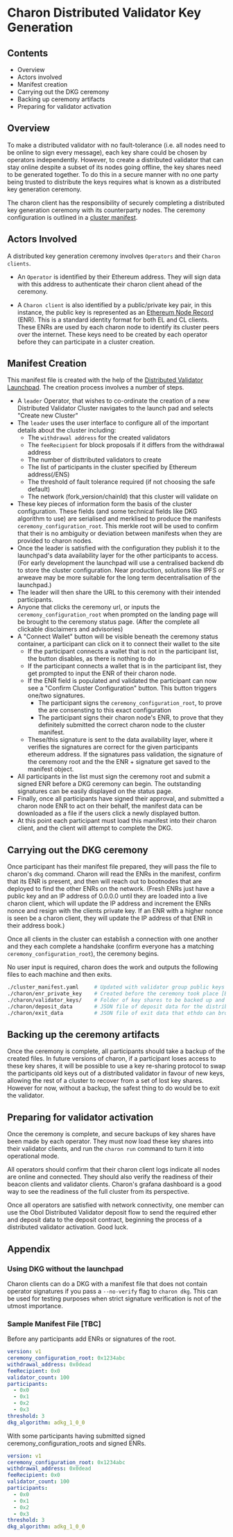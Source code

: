 # Charon Distributed Validator Key Generation

## Contents

- Overview
- Actors involved
- Manifest creation
- Carrying out the DKG ceremony
- Backing up ceremony artifacts
- Preparing for validator activation

## Overview

To make a distributed validator with no fault-tolerance (i.e. all nodes need to be online to sign every message), each key share could be chosen by operators independently. However, to create a distributed validator that can stay online despite a subset of its nodes going offline, the key shares need to be generated together. To do this in a secure manner with no one party being trusted to distribute the keys requires what is known as a distributed key generation ceremony.

The charon client has the responsibility of securely completing a distributed key generation ceremony with its counterparty nodes. The ceremony configuration is outlined in a [cluster manifest](https://docs.obol.tech/docs/dv/distributed-validator-cluster-manifest).

## Actors Involved

A distributed key generation ceremony involves `Operators` and their `Charon clients`.

- An `Operator` is identified by their Ethereum address. They will sign data with this address to authenticate their charon client ahead of the ceremony.

- A `Charon client` is also identified by a public/private key pair, in this instance, the public key is represented as an [Ethereum Node Record](https://eips.ethereum.org/EIPS/eip-778) (ENR). This is a standard identity format for both EL and CL clients. These ENRs are used by each charon node to identify its cluster peers over the internet. These keys need to be created by each operator before they can participate in a cluster creation.

## Manifest Creation

This manifest file is created with the help of the [Distributed Validator Launchpad](https://docs.obol.tech/docs/dvk/distributed_validator_launchpad). The creation process involves a number of steps.

- A `leader` Operator, that wishes to co-ordinate the creation of a new Distributed Validator Cluster navigates to the launch pad and selects "Create new Cluster"
- The `leader` uses the user interface to configure all of the important details about the cluster including:
  - The `withdrawal address` for the created validators
  - The `feeRecipient` for block proposals if it differs from the withdrawal address
  - The number of disttributed validators to create
  - The list of participants in the cluster specified by Ethereum address(/ENS)
  - The threshold of fault tolerance required (if not choosing the safe default)
  - The network (fork_version/chainId) that this cluster will validate on
- These key pieces of information form the basis of the cluster configuration. These fields (and some technical fields like DKG algorithm to use) are serialised and merklised to produce the manifests `ceremony_configuration_root`. This merkle root will be used to confirm that their is no ambiguity or deviation between manifests when they are provided to charon nodes.
- Once the leader is satisfied with the configuration they publish it to the launchpad's data availability layer for the other participants to access. (For early development the launchpad will use a centralised backend db to store the cluster configuration. Near production, solutions like IPFS or arweave may be more suitable for the long term decentralisation of the launchpad.)
- The leader will then share the URL to this ceremony with their intended participants.
- Anyone that clicks the ceremony url, or inputs the `ceremony_configuration_root` when prompted on the landing page will be brought to the ceremony status page. (After the complete all clickable disclaimers and advisories)
- A "Connect Wallet" button will be visible beneath the ceremony status container, a participant can click on it to connect their wallet to the site
  - If the participant connects a wallet that is not in the participant list, the button disables, as there is nothing to do
  - If the participant connects a wallet that is in the participant list, they get prompted to input the ENR of their charon node.
  - If the ENR field is populated and validated the participant can now see a "Confirm Cluster Configuration" button. This button triggers one/two signatures.
    - The participant signs the `ceremony_configuration_root`, to prove the are consensting to this exact configuration
    - The participant signs their charon node's ENR, to prove that they definitely submitted the correct charon node to the cluster manifest.
  - These/this signature is sent to the data availability layer, where it verifies the signatures are correct for the given participants ethereum address. If the signatures pass validation, the signature of the ceremony root and the the ENR + signature get saved to the manifest object.
- All participants in the list must sign the ceremony root and submit a signed ENR before a DKG ceremony can begin. The outstanding signatures can be easily displayed on the status page.
- Finally, once all participants have signed their approval, and submitted a charon node ENR to act on their behalf, the manifest data can be downloaded as a file if the users click a newly displayed button.
- At this point each participant must load this manifest into their charon client, and the client will attempt to complete the DKG.

## Carrying out the DKG ceremony

Once participant has their manifest file prepared, they will pass the file to charon's `dkg` command. Charon will read the ENRs in the manifest, confirm that its ENR is present, and then will reach out to bootnodes that are deployed to find the other ENRs on the network. (Fresh ENRs just have a public key and an IP address of 0.0.0.0 until they are loaded into a live charon client, which will update the IP address and increment the ENRs nonce and resign with the clients private key. If an ENR with a higher nonce is seen be a charon client, they will update the IP address of that ENR in their address book.)

Once all clients in the cluster can establish a connection with one another and they each complete a handshake (confirm everyone has a matching `ceremony_configuration_root`), the ceremony begins.

No user input is required, charon does the work and outputs the following files to each machine and then exits.

```sh
./cluster_manifest.yaml     # Updated with validator group public keys and key shares
./charon/enr_private_key    # Created before the ceremony took place [Back this up]
./charon/validator_keys/    # Folder of key shares to be backed up and moved to validator client [Back this up]
./charon/deposit_data       # JSON file of deposit data for the distributed validators
./charon/exit_data          # JSON file of exit data that ethdo can broadcast
```

## Backing up the ceremony artifacts

Once the ceremony is complete, all participants should take a backup of the created files. In future versions of charon, if a participant loses access to these key shares, it will be possible to use a key re-sharing protocol to swap the participants old keys out of a distributed validator in favour of new keys, allowing the rest of a cluster to recover from a set of lost key shares. However for now, without a backup, the safest thing to do would be to exit the validator.

## Preparing for validator activation

Once the ceremony is complete, and secure backups of key shares have been made by each operator. They must now load these key shares into their validator clients, and run the `charon run` command to turn it into operational mode.

All operators should confirm that their charon client logs indicate all nodes are online and connected. They should also verify the readiness of their beacon clients and validator clients. Charon's grafana dashboard is a good way to see the readiness of the full cluster from its perspective.

Once all operators are satisfied with network connectivity, one member can use the Obol Distributed Validator deposit flow to send the required ether and deposit data to the deposit contract, beginning the process of a distributed validator activation. Good luck.

## Appendix

### Using DKG without the launchpad

Charon clients can do a DKG with a manifest file that does not contain operator signatures if you pass a `--no-verify` flag to `charon dkg`. This can be used for testing purposes when strict signature verification is not of the utmost importance.

### Sample Manifest File [TBC]

Before any participants add ENRs or signatures of the root.

```yaml
version: v1
ceremony_configuration_root: 0x1234abc
withdrawal_address: 0x0dead
feeRecipient: 0x0
validator_count: 100
participants:
  - 0x0
  - 0x1
  - 0x2
  - 0x3
threshold: 3
dkg_algorithm: adkg_1_0_0
```

With some participants having submitted signed ceremony_configuration_roots and signed ENRs.

```yaml
version: v1
ceremony_configuration_root: 0x1234abc
withdrawal_address: 0x0dead
feeRecipient: 0x0
validator_count: 100
participants:
  - 0x0
  - 0x1
  - 0x2
  - 0x3
threshold: 3
dkg_algorithm: adkg_1_0_0
```
